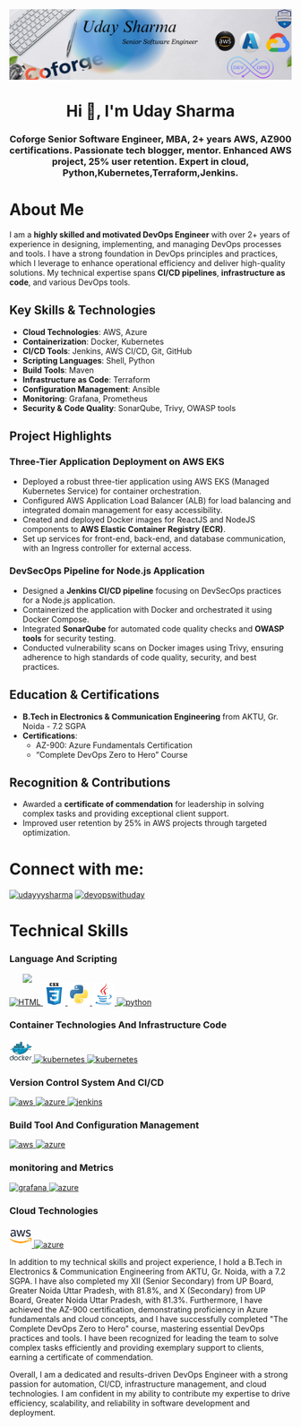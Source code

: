 <img style="display: block; margin: 0 auto;"  src="https://github.com/udayyysharmaa/udayyysharmaa/blob/master/Grey%20Minimalist%20Business%20Linkedin%20Banner.png">
<h1 align="center">Hi 👋, I'm Uday Sharma</h1>
<h3 align="center">Coforge Senior Software Engineer, MBA, 2+ years AWS, AZ900 certifications. Passionate tech blogger, mentor. Enhanced AWS project, 25% user retention. Expert in cloud, Python,Kubernetes,Terraform,Jenkins.</h3>


<h1>About Me</h1>
<p>I am a <strong>highly skilled and motivated DevOps Engineer</strong> with over 2+ years of experience in designing, implementing, and managing DevOps processes and tools. I have a strong foundation in DevOps principles and practices, which I leverage to enhance operational efficiency and deliver high-quality solutions. My technical expertise spans <strong>CI/CD pipelines</strong>, <strong>infrastructure as code</strong>, and various DevOps tools.</p>

<h2>Key Skills & Technologies</h2>
<ul>
            <li><strong>Cloud Technologies</strong>: AWS, Azure</li>
            <li><strong>Containerization</strong>: Docker, Kubernetes</li>
            <li><strong>CI/CD Tools</strong>: Jenkins, AWS CI/CD, Git, GitHub</li>
            <li><strong>Scripting Languages</strong>: Shell, Python</li>
            <li><strong>Build Tools</strong>: Maven</li>
            <li><strong>Infrastructure as Code</strong>: Terraform</li>
            <li><strong>Configuration Management</strong>: Ansible</li>
            <li><strong>Monitoring</strong>: Grafana, Prometheus</li>
            <li><strong>Security & Code Quality</strong>: SonarQube, Trivy, OWASP tools</li>
</ul>


<h2>Project Highlights</h2>
      <h3>Three-Tier Application Deployment on AWS EKS</h3>
        <ul>
            <li>Deployed a robust three-tier application using AWS EKS (Managed Kubernetes Service) for container orchestration.</li>
            <li>Configured AWS Application Load Balancer (ALB) for load balancing and integrated domain management for easy accessibility.</li>
            <li>Created and deployed Docker images for ReactJS and NodeJS components to <strong>AWS Elastic Container Registry (ECR)</strong>.</li>
            <li>Set up services for front-end, back-end, and database communication, with an Ingress controller for external access.</li>
        </ul>
        <h3>DevSecOps Pipeline for Node.js Application</h3>
        <ul>
            <li>Designed a <strong>Jenkins CI/CD pipeline</strong> focusing on DevSecOps practices for a Node.js application.</li>
            <li>Containerized the application with Docker and orchestrated it using Docker Compose.</li>
            <li>Integrated <strong>SonarQube</strong> for automated code quality checks and <strong>OWASP tools</strong> for security testing.</li>
            <li>Conducted vulnerability scans on Docker images using Trivy, ensuring adherence to high standards of code quality, security, and best practices.</li>
        </ul>
   

<h2>Education & Certifications</h2>
   <ul>
            <li><strong>B.Tech in Electronics & Communication Engineering</strong> from AKTU, Gr. Noida - 7.2 SGPA</li>
            <li><strong>Certifications</strong>:
                <ul>
                    <li>AZ-900: Azure Fundamentals Certification</li>
                    <li>“Complete DevOps Zero to Hero” Course</li>
                </ul>
            </li>
 </ul>
  

<h2>Recognition & Contributions</h2>
<ul>
            <li>Awarded a <strong>certificate of commendation</strong> for leadership in solving complex tasks and providing exceptional client support.</li>
            <li>Improved user retention by 25% in AWS projects through targeted optimization.</li>
</ul>

<h1 align="left">Connect with me:</h1>
<p align="left">
<a href="https://linkedin.com/in/udayyysharma" target="blank"><img align="center" src="https://raw.githubusercontent.com/rahuldkjain/github-profile-readme-generator/master/src/images/icons/Social/linked-in-alt.svg" alt="udayyysharma" height="30" width="40" /></a> <a href="https://udayyysharma.hashnode.dev/" target="blank"><img align="center" src="https://raw.githubusercontent.com/rahuldkjain/github-profile-readme-generator/master/src/images/icons/Social/hashnode.svg" alt="devopswithuday" height="30" width="40" /></a>
</p>

<h1 align="left">Technical Skills</h1>


<h3 align="left">Language And Scripting</h3><img width="480" align="right" src="https://www.google.com/url sa=i&url=https%3A%2F%2Fgithub.com%2FMSNoorul&psig=AOvVaw1wg4DolREw1MEteG-cgEaH&ust=1731672312514000&source=images&cd=vfe&opi=89978449&ved=0CBMQjRxqFwoTCLDIoZvk24kDFQAAAAAdAAAAABAJ">
<a href="https://www.w3schools.com/html/default.asp" target="_blank" rel="noreferrer"> <img src="https://encrypted-tbn0.gstatic.com/images?q=tbn:ANd9GcSgXiu0cUxv7D6wV8Uuxmr3XAWwv-04-cX7I4QV8HzhtA&s" alt="HTML" width="40" height="40"/> </a> <a href="https://www.w3schools.com/css/" target="_blank" rel="noreferrer"> <img src="https://raw.githubusercontent.com/devicons/devicon/master/icons/css3/css3-original-wordmark.svg" alt="css3" width="40" height="40"/> </a>
 <a href="https://www.python.org" target="_blank" rel="noreferrer"> <img src="https://raw.githubusercontent.com/devicons/devicon/master/icons/python/python-original.svg" alt="python" width="40" height="40"/> </a> <a href="https://www.java.com" target="_blank" rel="noreferrer"> <img src="https://raw.githubusercontent.com/devicons/devicon/master/icons/java/java-original.svg" alt="java" width="40" height="40"/> </a>  <a href="https://www.geeksforgeeks.org/introduction-linux-shell-shell-scripting/" target="_blank" rel="noreferrer"> <img src="https://bashlogo.com/img/logo/jpg/full_colored_light.jpg" alt="python" width="40" height="40"/> </a> 

<h3 align="left">Container Technologies And Infrastructure Code</h3>

<a href="https://www.docker.com/" target="_blank" rel="noreferrer"> <img src="https://raw.githubusercontent.com/devicons/devicon/master/icons/docker/docker-original-wordmark.svg" alt="docker" width="40" height="40"/> </a> <a href="https://kubernetes.io" target="_blank" rel="noreferrer"> <img src="https://www.vectorlogo.zone/logos/kubernetes/kubernetes-icon.svg" alt="kubernetes" width="40" height="40"/> </a>  <a href="https://registry.terraform.io/" target="_blank" rel="noreferrer"> <img src="https://upload.wikimedia.org/wikipedia/commons/thumb/0/04/Terraform_Logo.svg/1280px-Terraform_Logo.svg.png" alt="kubernetes" width="100" height="40"/> </a>

<h3 align="left">Version Control System And CI/CD</h3>
<p align="left"> <a href="https://git-scm.com/" target="_blank" rel="noreferrer"> <img src="https://encrypted-tbn0.gstatic.com/images?q=tbn:ANd9GcTQZUKrDiHMO1D8wRYb2Eoo2oVnDw9kc7AQwqI1lY-oqA&s" alt="aws" width="100" height="40"/> </a> <a href="https://github.com/" target="_blank" rel="noreferrer"> <img src="https://encrypted-tbn0.gstatic.com/images?q=tbn:ANd9GcTaVtoVddKKjLchvoS2HgJJJc3vD5VnD-ZH5khcgn_3VA&s" alt="azure" width="100" height="40"/> </a>  <a href="https://www.jenkins.io" target="_blank" rel="noreferrer"> <img src="https://www.vectorlogo.zone/logos/jenkins/jenkins-icon.svg" alt="jenkins" width="40" height="40"/> </a>

<h3 align="left">Build Tool And Configuration Management</h3>
<p align="left"> <a href="https://maven.apache.org" target="_blank" rel="noreferrer"> <img src="https://encrypted-tbn0.gstatic.com/images?q=tbn:ANd9GcSnOPl-6eFQdOvhaJWqgJBrNtb3la6TocjRtz0IDY8TEA&s" alt="aws" width="100" height="40"/> </a> <a href="https://www.ansible.com/" target="_blank" rel="noreferrer"> <img src="https://encrypted-tbn0.gstatic.com/images?q=tbn:ANd9GcQY_o4QKpVyMZJltGG3SOlbp4fl6frzwsZT4QOMiT9ziw&s" alt="azure" width="60" height="40"/> </a>


<h3 align="left">monitoring and Metrics</h3>
<a href="https://grafana.com" target="_blank" rel="noreferrer"> <img src="https://www.vectorlogo.zone/logos/grafana/grafana-icon.svg" alt="grafana" width="40" height="40"/> </a> <a href="https://newrelic.com/lp/logs-wglp-prometheus-log-monitoring?utm_medium=cpc&utm_source=google&utm_campaign=EVER-GREEN_NB_SEARCH_LOGS_APAC_INDIA_EN&utm_network=g&utm_keyword=prometheus%20log%20monitoring&utm_device=c&_bt=636372656841&_bm=e&_bn=g&cq_cmp=12054458342&cq_con=130065889868&cq_plac=&gad_source=1&gclid=CjwKCAjwupGyBhBBEiwA0UcqaHvGaqSR158se9ccGnwq52Gw2U8_hxRZCTkiQP7HSipcogmcgrup0hoCcRUQAvD_BwE" target="_blank" rel="noreferrer"> <img src="https://logowik.com/content/uploads/images/prometheus-monitoring-system4911.logowik.com.webp" alt="azure" width="60" height="40"/> </a>

<h3 align="left">Cloud Technologies</h3>
<p align="left"> <a href="https://aws.amazon.com" target="_blank" rel="noreferrer"> <img src="https://raw.githubusercontent.com/devicons/devicon/master/icons/amazonwebservices/amazonwebservices-original-wordmark.svg" alt="aws" width="40" height="40"/> </a> <a href="https://azure.microsoft.com/en-in/" target="_blank" rel="noreferrer"> <img src="https://www.vectorlogo.zone/logos/microsoft_azure/microsoft_azure-icon.svg" alt="azure" width="40" height="40"/> </a>

<p>In addition to my technical skills and project experience, I hold a B.Tech in Electronics & Communication Engineering from AKTU, Gr. Noida, with a 7.2 SGPA. I have also completed my XII (Senior Secondary) from UP Board, Greater Noida Uttar Pradesh, with 81.8%, and X (Secondary) from UP Board, Greater Noida Uttar Pradesh, with 81.3%. Furthermore, I have achieved the AZ-900 certification, demonstrating proficiency in Azure fundamentals and cloud concepts, and I have successfully completed "The Complete DevOps Zero to Hero" course, mastering essential DevOps practices and tools. I have been recognized for leading the team to solve complex tasks efficiently and providing exemplary support to clients, earning a certificate of commendation.

Overall, I am a dedicated and results-driven DevOps Engineer with a strong passion for automation, CI/CD, infrastructure management, and cloud technologies. I am confident in my ability to contribute my expertise to drive efficiency, scalability, and reliability in software development and deployment.</p>

